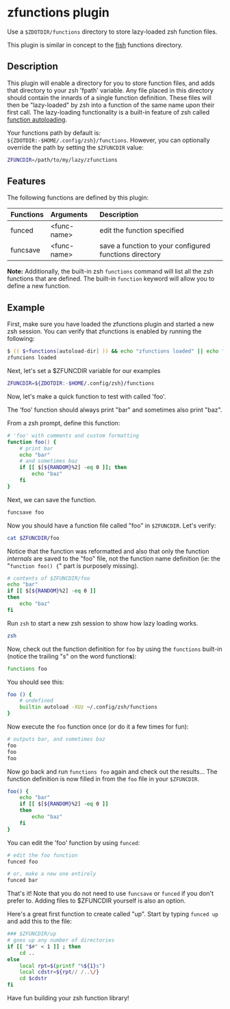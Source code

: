 # zfunctions plugin

Use a `$ZDOTDIR/functions` directory to store lazy-loaded zsh function files.

This plugin is similar in concept to the [fish] functions directory.

## Description

This plugin will enable a directory for you to store function files, and adds that directory to your zsh 'fpath' variable.
Any file placed in this directory should contain the innards of a single function definition.
These files will then be "lazy-loaded" by zsh into a function of the same name upon their first call.
The lazy-loading functionality is a built-in feature of zsh called [function autoloading][zsh-autoload].

Your functions path by default is: `${ZDOTDIR:-$HOME/.config/zsh}/functions`.
However, you can optionally override the path by setting the `$ZFUNCDIR` value:

```zsh
ZFUNCDIR=/path/to/my/lazy/zfunctions
```

## Features

The following functions are defined by this plugin:

| Functions | Arguments     | Description                                            |
|:----------|:--------------|:-------------------------------------------------------|
| funced    | \<func-name\> | edit the function specified                            |
| funcsave  | \<func-name\> | save a function to your configured functions directory |

**Note:**
Additionally, the built-in zsh `functions` command will list all the zsh functions that are defined.
The built-in `function` keyword will allow you to define a new function.

## Example

First, make sure you have loaded the zfunctions plugin and started a new zsh session.
You can verify that zfunctions is enabled by running the following:

```zsh
$ (( $+functions[autoload-dir] )) && echo "zfunctions loaded" || echo "zfunctions not loaded"
zfuncions loaded
```

Next, let's set a $ZFUNCDIR variable for our examples
```zsh
ZFUNCDIR=${ZDOTDIR:-$HOME/.config/zsh}/functions
```

Now, let's make a quick function to test with called 'foo'.

The 'foo' function should always print "bar" and sometimes also print "baz".

From a zsh prompt, define this function:

```zsh
# 'foo' with comments and custom formatting
function foo() {
    # print bar
    echo "bar"
    # and sometimes baz
    if [[ $[${RANDOM}%2] -eq 0 ]]; then
        echo "baz"
    fi
}
```

Next, we can save the function.

```zsh
funcsave foo
```

Now you should have a function file called "foo" in `$ZFUNCDIR`. Let's verify:

```zsh
cat $ZFUNCDIR/foo
```

Notice that the function was reformatted and also that only the function *internals* are saved to the "foo" file, not the function name definition
(ie: the "`function foo() {`" part is purposely missing).

```zsh
# contents of $ZFUNCDIR/foo
echo "bar"
if [[ $[${RANDOM}%2] -eq 0 ]]
then
    echo "baz"
fi
```

Run `zsh` to start a new zsh session to show how lazy loading works.

```zsh
zsh
```

Now, check out the function definition for `foo` by using the `functions`
built-in (notice the trailing "s" on the word function**s**):

```zsh
functions foo
```

You should see this:

```zsh
foo () {
    # undefined
    builtin autoload -XUz ~/.config/zsh/functions
}
```

Now execute the `foo` function once (or do it a few times for fun):

```zsh
# outputs bar, and sometimes baz
foo
foo
foo
```

Now go back and run `functions foo` again and check out the results...
The function definition is now filled in from the `foo` file in your `$ZFUNCDIR`.

```zsh
foo() {
    echo "bar"
    if [[ $[${RANDOM}%2] -eq 0 ]]
    then
        echo "baz"
    fi
}
```

You can edit the 'foo' function by using `funced`:

```zsh
# edit the foo function
funced foo

# or, make a new one entirely
funced bar
```

That's it! Note that you do not need to use `funcsave` or `funced` if you don't prefer to.
Adding files to $ZFUNCDIR yourself is also an option.

Here's a great first function to create called "up".
Start by typing `funced up` and add this to the file:

```zsh
### $ZFUNCDIR/up
# goes up any number of directories
if [[ "$#" < 1 ]] ; then
    cd ..
else
    local rpt=$(printf "%${1}s")
    local cdstr=${rpt// /..\/}
    cd $cdstr
fi
```

Have fun building your zsh function library!

[omz]: https://github.com/ohmyzsh/ohmyzsh
[fish]: https://fishshell.com
[zsh-autoload]: http://zsh.sourceforge.net/Doc/Release/Functions.html#Autoloading-Functions
